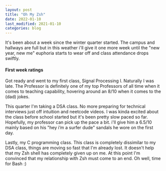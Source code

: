 ```yaml
---
layout: post
title: "Oh My Zsh"
date: 2022-01-10
last_modified: 2021-01-10
categories: blog
---
```


It's been about a week since the winter quarter started. The campus and hallways are full but in this weather i'll give it one more week until the "new year, new me" euphoria starts to wear off and class attendance drops swiftly.
 
#### First week ratings
 
Got ready and went to my first class, Signal Processing I. Naturally I was late. The Professor is definitely one of my top Professors of all time when it comes to teaching capability, hovering around an 8/10 when it comes to the (dad) jokes.
 
This quarter I'm taking a DSA class. No more preparing for technical interviews just off intuition and neetcode videos. I was kinda excited about the class before school started but it's been pretty slow paced so far. Hopefully, my professor can pick up the pace a bit. i'll give him a 6.5/10 mainly based on his "hey i’m a surfer dude" sandals he wore on the first day.
 
Lastly, my C programming class. This class is completely dissimilar to my DSA class, things are moving so fast that I'm already lost. It doesn't help that my Zsh shell has completely given up on me. At this point I'm convinced that my relationship with Zsh must come to an end. Oh well, time for Bash :)

